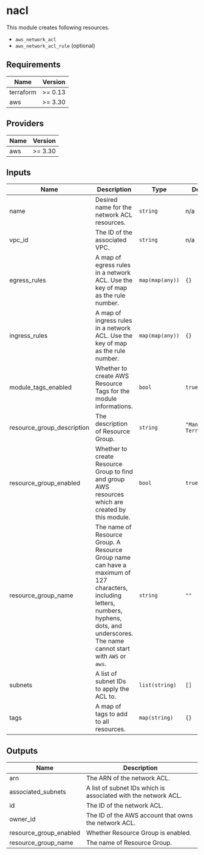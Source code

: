 # nacl

This module creates following resources.

- `aws_network_acl`
- `aws_network_acl_rule` (optional)

<!-- BEGINNING OF PRE-COMMIT-TERRAFORM DOCS HOOK -->
## Requirements

| Name | Version |
|------|---------|
| terraform | >= 0.13 |
| aws | >= 3.30 |

## Providers

| Name | Version |
|------|---------|
| aws | >= 3.30 |

## Inputs

| Name | Description | Type | Default | Required |
|------|-------------|------|---------|:--------:|
| name | Desired name for the network ACL resources. | `string` | n/a | yes |
| vpc\_id | The ID of the associated VPC. | `string` | n/a | yes |
| egress\_rules | A map of egress rules in a network ACL. Use the key of map as the rule number. | `map(map(any))` | `{}` | no |
| ingress\_rules | A map of ingress rules in a network ACL. Use the key of map as the rule number. | `map(map(any))` | `{}` | no |
| module\_tags\_enabled | Whether to create AWS Resource Tags for the module informations. | `bool` | `true` | no |
| resource\_group\_description | The description of Resource Group. | `string` | `"Managed by Terraform."` | no |
| resource\_group\_enabled | Whether to create Resource Group to find and group AWS resources which are created by this module. | `bool` | `true` | no |
| resource\_group\_name | The name of Resource Group. A Resource Group name can have a maximum of 127 characters, including letters, numbers, hyphens, dots, and underscores. The name cannot start with `AWS` or `aws`. | `string` | `""` | no |
| subnets | A list of subnet IDs to apply the ACL to. | `list(string)` | `[]` | no |
| tags | A map of tags to add to all resources. | `map(string)` | `{}` | no |

## Outputs

| Name | Description |
|------|-------------|
| arn | The ARN of the network ACL. |
| associated\_subnets | A list of subnet IDs which is associated with the network ACL. |
| id | The ID of the network ACL. |
| owner\_id | The ID of the AWS account that owns the network ACL. |
| resource\_group\_enabled | Whether Resource Group is enabled. |
| resource\_group\_name | The name of Resource Group. |

<!-- END OF PRE-COMMIT-TERRAFORM DOCS HOOK -->
